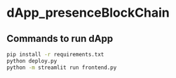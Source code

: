 # dApp_presenceBlockChain

## Commands to run dApp

```bash
pip install -r requirements.txt
python deploy.py
python -m streamlit run frontend.py

